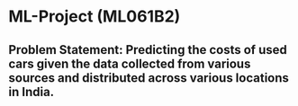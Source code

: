 # ML-Project (ML061B2)

## Problem Statement: Predicting the costs of used cars given the data collected from various sources and distributed across various locations in India.
